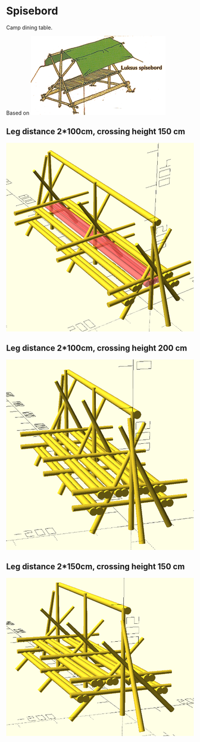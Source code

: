 # Spisebord

Camp dining table.

Based on 
![Kort&Godt bord](img/kortoggododtbord.png)

## Leg distance 2*100cm, crossing height 150 cm

![Leg distance 2*100cm, crossing height 150 cm](img/100_150.png)

## Leg distance 2*100cm, crossing height 200 cm

![Leg distance 2*100cm, crossing height 200 cm](img/100_200.png)

## Leg distance 2*150cm, crossing height 150 cm

![ Leg distance 2*150cm, crossing height 150 cm](img/150_150.png)

